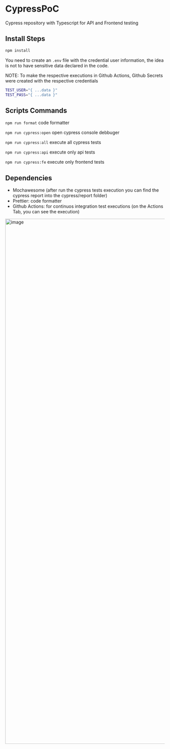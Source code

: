# CypressPoC

Cypress repository with Typescript for API and Frontend testing

## Install Steps

```bash 
npm install
```

You need to create an `.env` file with the credential user information, the idea is not to have sensitive data declared in the code.

NOTE: To make the respective executions in Github Actions, Github Secrets were created with the respective credentials

```bash 
TEST_USER="{ ...data }"
TEST_PASS="{ ...data }"
```

## Scripts Commands

`npm run format` code formatter 

`npm run cypress:open` open cypress console debbuger 

`npm run cypress:all` execute all cypress tests

`npm run cypress:api` execute only api tests

`npm run cypress:fe` execute only frontend tests


## Dependencies 

 - Mochawesome (after run the cypress tests execution you can find the cypress report into the cypress/report folder)
 - Prettier: code formatter 
 - Github Actions: for continuos integration test executions (on the Actions Tab, you can see the execution)

<img width="1658" alt="image" src="https://github.com/marcoolsen/CypressPoC/assets/46571669/ccfbc9a3-807c-4666-8d34-67bc3cd87b38">
